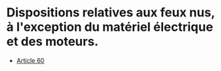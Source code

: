 # Dispositions relatives aux feux nus, à l'exception du matériel électrique et des moteurs.

- [Article 60](article-60.md)
